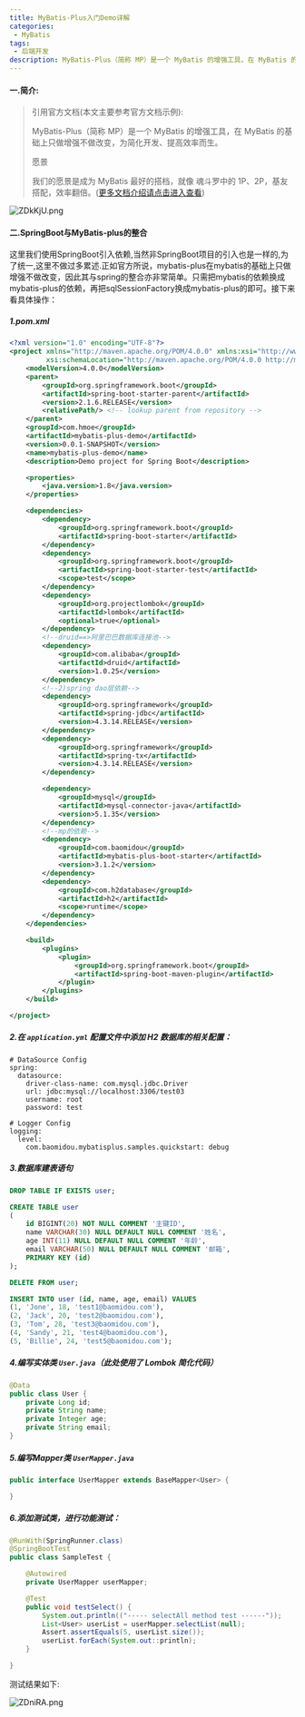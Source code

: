 ```yaml
---
title: MyBatis-Plus入门Demo详解
categories:
 - MyBatis
tags:
 - 后端开发
description: MyBatis-Plus（简称 MP）是一个 MyBatis 的增强工具，在 MyBatis 的基础上只做增强不做改变，为简化开发、提高效率而生...
---
```


#### 一.简介:

> 引用官方文档(本文主要参考官方文档示例):
>
> MyBatis-Plus（简称 MP）是一个 MyBatis 的增强工具，在 MyBatis 的基础上只做增强不做改变，为简化开发、提高效率而生。
>
> 愿景
>
> 我们的愿景是成为 MyBatis 最好的搭档，就像 魂斗罗中的 1P、2P，基友搭配，效率翻倍。([更多文档介绍请点击进入查看](https://mp.baomidou.com/guide/))

![ZDkKjU.png](https://s2.ax1x.com/2019/07/07/ZDkKjU.png)

#### 二.SpringBoot与MyBatis-plus的整合

这里我们使用SpringBoot引入依赖,当然非SpringBoot项目的引入也是一样的,为了统一,这里不做过多累述.正如官方所说，mybatis-plus在mybatis的基础上只做增强不做改变，因此其与spring的整合亦非常简单。只需把mybatis的依赖换成mybatis-plus的依赖，再把sqlSessionFactory换成mybatis-plus的即可。接下来看具体操作：

##### 1.pom.xml

```xml
<?xml version="1.0" encoding="UTF-8"?>
<project xmlns="http://maven.apache.org/POM/4.0.0" xmlns:xsi="http://www.w3.org/2001/XMLSchema-instance"
         xsi:schemaLocation="http://maven.apache.org/POM/4.0.0 http://maven.apache.org/xsd/maven-4.0.0.xsd">
    <modelVersion>4.0.0</modelVersion>
    <parent>
        <groupId>org.springframework.boot</groupId>
        <artifactId>spring-boot-starter-parent</artifactId>
        <version>2.1.6.RELEASE</version>
        <relativePath/> <!-- lookup parent from repository -->
    </parent>
    <groupId>com.hmoe</groupId>
    <artifactId>mybatis-plus-demo</artifactId>
    <version>0.0.1-SNAPSHOT</version>
    <name>mybatis-plus-demo</name>
    <description>Demo project for Spring Boot</description>

    <properties>
        <java.version>1.8</java.version>
    </properties>

    <dependencies>
        <dependency>
            <groupId>org.springframework.boot</groupId>
            <artifactId>spring-boot-starter</artifactId>
        </dependency>
        <dependency>
            <groupId>org.springframework.boot</groupId>
            <artifactId>spring-boot-starter-test</artifactId>
            <scope>test</scope>
        </dependency>
        <dependency>
            <groupId>org.projectlombok</groupId>
            <artifactId>lombok</artifactId>
            <optional>true</optional>
        </dependency>
        <!--druid==>阿里巴巴数据库连接池-->
        <dependency>
            <groupId>com.alibaba</groupId>
            <artifactId>druid</artifactId>
            <version>1.0.25</version>
        </dependency>
        <!--2)spring dao层依赖-->
        <dependency>
            <groupId>org.springframework</groupId>
            <artifactId>spring-jdbc</artifactId>
            <version>4.3.14.RELEASE</version>
        </dependency>
        <dependency>
            <groupId>org.springframework</groupId>
            <artifactId>spring-tx</artifactId>
            <version>4.3.14.RELEASE</version>
        </dependency>

        <dependency>
            <groupId>mysql</groupId>
            <artifactId>mysql-connector-java</artifactId>
            <version>5.1.35</version>
        </dependency>
        <!--mp的依赖-->
        <dependency>
            <groupId>com.baomidou</groupId>
            <artifactId>mybatis-plus-boot-starter</artifactId>
            <version>3.1.2</version>
        </dependency>
        <dependency>
            <groupId>com.h2database</groupId>
            <artifactId>h2</artifactId>
            <scope>runtime</scope>
        </dependency>
    </dependencies>

    <build>
        <plugins>
            <plugin>
                <groupId>org.springframework.boot</groupId>
                <artifactId>spring-boot-maven-plugin</artifactId>
            </plugin>
        </plugins>
    </build>

</project>

```

##### 2.在 `application.yml` 配置文件中添加 H2 数据库的相关配置：

```properties
# DataSource Config
spring:
  datasource:
    driver-class-name: com.mysql.jdbc.Driver
    url: jdbc:mysql://localhost:3306/test03
    username: root
    password: test

# Logger Config
logging:
  level:
    com.baomidou.mybatisplus.samples.quickstart: debug
```

##### 3.数据库建表语句

```sql
DROP TABLE IF EXISTS user;

CREATE TABLE user
(
	id BIGINT(20) NOT NULL COMMENT '主键ID',
	name VARCHAR(30) NULL DEFAULT NULL COMMENT '姓名',
	age INT(11) NULL DEFAULT NULL COMMENT '年龄',
	email VARCHAR(50) NULL DEFAULT NULL COMMENT '邮箱',
	PRIMARY KEY (id)
);

DELETE FROM user;

INSERT INTO user (id, name, age, email) VALUES
(1, 'Jone', 18, 'test1@baomidou.com'),
(2, 'Jack', 20, 'test2@baomidou.com'),
(3, 'Tom', 28, 'test3@baomidou.com'),
(4, 'Sandy', 21, 'test4@baomidou.com'),
(5, 'Billie', 24, 'test5@baomidou.com');
```

##### 4.编写实体类 `User.java`（此处使用了 Lombok 简化代码）

```java
@Data
public class User {
    private Long id;
    private String name;
    private Integer age;
    private String email;
}
```

##### 5.编写Mapper类 `UserMapper.java`

```java
public interface UserMapper extends BaseMapper<User> {

}
```

##### 6.添加测试类，进行功能测试：

```java
@RunWith(SpringRunner.class)
@SpringBootTest
public class SampleTest {

    @Autowired
    private UserMapper userMapper;

    @Test
    public void testSelect() {
        System.out.println(("----- selectAll method test ------"));
        List<User> userList = userMapper.selectList(null);
        Assert.assertEquals(5, userList.size());
        userList.forEach(System.out::println);
    }

}
```

测试结果如下:

![ZDniRA.png](https://s2.ax1x.com/2019/07/07/ZDniRA.png)